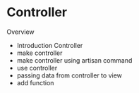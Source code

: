 <h1>Controller</h1>
<p>Overview</p>
  <ul>
  <li>Introduction Controller</li>
  <li>make controller</li>
  <li>make controller using artisan command</li>
  <li>use controller</li>
  <li>passing data from controller to view </li>
   <li>add function</li>
    

  </ul>

